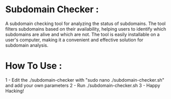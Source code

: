 # Subdomain Checker :

A subdomain checking tool for analyzing the status of subdomains. The tool filters subdomains based on their availability, helping users to identify which subdomains are alive and which are not. The tool is easily installable on a user's computer, making it a convenient and effective solution for subdomain analysis.


# How To Use :

1 - Edit the ./subdomain-checker with "sudo nano ./subdomain-checker.sh" and add your own parameters
2 - Run ./subdomain-checker.sh
3 - Happy Hacking!

